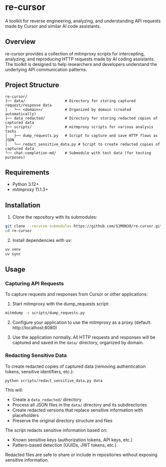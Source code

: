 # re-cursor

A toolkit for reverse engineering, analyzing, and understanding API requests made by Cursor and similar AI code assistants.

## Overview

re-cursor provides a collection of mitmproxy scripts for intercepting, analyzing, and reproducing HTTP requests made by AI coding assistants. The toolkit is designed to help researchers and developers understand the underlying API communication patterns.

## Project Structure

```
re-cursor/
├── data/                  # Directory for storing captured request/response data
│   └── <domain>/          # Organized by domain (created automatically)
├── data_redacted/         # Directory for storing redacted copies of captured data
├── scripts/               # mitmproxy scripts for various analysis tasks
│   ├── dump_requests.py   # Script to capture and save HTTP flows as JSON
│   └── redact_sensitive_data.py # Script to create redacted copies of captured data
└── chat-completion-md/    # Submodule with test data (for testing purposes)
```

## Requirements

- Python 3.12+
- mitmproxy 11.1.3+

## Installation

1. Clone the repository with its submodules:

```bash
git clone --recurse-submodules https://github.com/S1M0N38/re-cursor.git
cd re-cursor
```

2. Install dependencies with uv:

```bash
uv venv
uv sync
```

## Usage

### Capturing API Requests

To capture requests and responses from Cursor or other applications:

1. Start mitmproxy with the dump_requests script:

```bash
mitmdump -s scripts/dump_requests.py
```

2. Configure your application to use the mitmproxy as a proxy (default: http://localhost:8080)

3. Use the application normally. All HTTP requests and responses will be captured and saved in the `data/` directory, organized by domain.

### Redacting Sensitive Data

To create redacted copies of captured data (removing authentication tokens, sensitive identifiers, etc.):

```bash
python scripts/redact_sensitive_data.py data
```

This will:
- Create a `data_redacted/` directory
- Process all JSON files in the `data/` directory and its subdirectories
- Create redacted versions that replace sensitive information with placeholders
- Preserve the original directory structure and files

The script redacts sensitive information based on:
- Known sensitive keys (authorization tokens, API keys, etc.)
- Pattern-based detection (UUIDs, JWT tokens, etc.)

Redacted files are safe to share or include in repositories without exposing sensitive information.